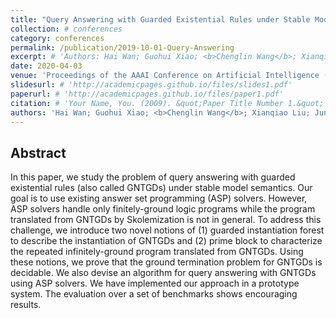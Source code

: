 ```yaml
---
title: "Query Answering with Guarded Existential Rules under Stable Model Semantics"
collection: # conferences
category: conferences
permalink: /publication/2019-10-01-Query-Answering
excerpt: # 'Authors: Hai Wan; Guohui Xiao; <b>Chenglin Wang</b>; Xianqiao Liu; Junhong Chen; Zhe Wang'
date: 2020-04-03
venue: 'Proceedings of the AAAI Conference on Artificial Intelligence (AAAI)'
slidesurl: # 'http://academicpages.github.io/files/slides1.pdf'
paperurl: # 'http://academicpages.github.io/files/paper1.pdf'
citation: # 'Your Name, You. (2009). &quot;Paper Title Number 1.&quot; <i>Journal 1</i>. 1(1).'
authors: 'Hai Wan; Guohui Xiao; <b>Chenglin Wang</b>; Xianqiao Liu; Junhong Chen; Zhe Wang'
---
```

## Abstract

In this paper, we study the problem of query answering with guarded existential rules (also called GNTGDs) under stable model semantics. Our goal is to use existing answer set programming (ASP) solvers. However, ASP solvers handle only finitely-ground logic programs while the program translated from GNTGDs by Skolemization is not in general. To address this challenge, we introduce two novel notions of (1) guarded instantiation forest to describe the instantiation of GNTGDs and (2) prime block to characterize the repeated infinitely-ground program translated from GNTGDs. Using these notions, we prove that the ground termination problem for GNTGDs is decidable. We also devise an algorithm for query answering with GNTGDs using ASP solvers. We have implemented our approach in a prototype system. The evaluation over a set of benchmarks shows encouraging results.